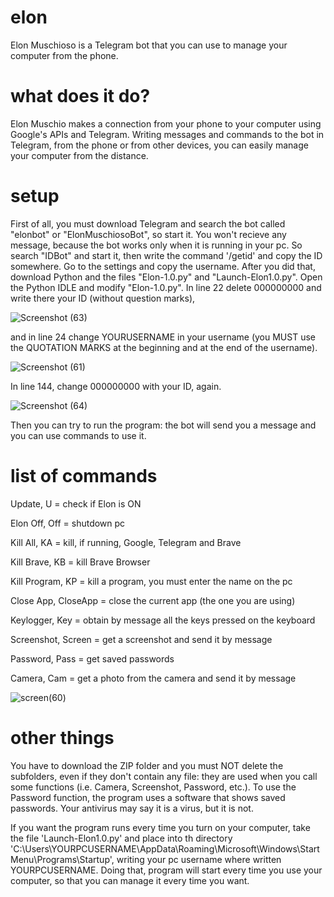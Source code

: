 # elon
Elon Muschioso is a Telegram bot that you can use to manage your computer from the phone.

# what does it do?
Elon Muschio makes a connection from your phone to your computer using Google's APIs and Telegram. Writing messages and commands to the bot in Telegram, from the phone or from other devices, you can easily manage your computer from the distance.

# setup
First of all, you must download Telegram and search the bot called "elonbot" or "ElonMuschiosoBot", so start it. You won't recieve any message, because the bot works only when it is running in your pc. So search "IDBot" and start it, then write the command '/getid' and copy the ID somewhere. Go to the settings and copy the username. After you did that, download Python and the files "Elon-1.0.py" and "Launch-Elon1.0.py". Open the Python IDLE and modify "Elon-1.0.py". In line 22 delete 000000000 and write there your ID (without question marks),



![Screenshot (63)](https://user-images.githubusercontent.com/97309135/148687614-ee22c8bf-156a-49f7-aec3-1d3c3193c559.png)



and in line 24 change YOURUSERNAME in your username (you MUST use the QUOTATION MARKS at the beginning and at the end of the username). 



![Screenshot (61)](https://user-images.githubusercontent.com/97309135/148687616-7ad69e69-3089-4543-83f0-45385693ea23.png)



In line 144, change 000000000 with your ID, again.



![Screenshot (64)](https://user-images.githubusercontent.com/97309135/148687862-13e3115f-e4d7-4ce2-b329-586271e43fb7.png)



Then you can try to run the program: the bot will send you a message and you can use commands to use it.

# list of commands
Update, U = check if Elon is ON



Elon Off, Off = shutdown pc



Kill All, KA = kill, if running, Google, Telegram and Brave



Kill Brave, KB = kill Brave Browser



Kill Program, KP = kill a program, you must enter the name on the pc



Close App, CloseApp = close the current app (the one you are using)



Keylogger, Key = obtain by message all the keys pressed on the keyboard



Screenshot, Screen = get a screenshot and send it by message



Password, Pass = get saved passwords



Camera, Cam = get a photo from the camera and send it by message



![screen(60)](https://user-images.githubusercontent.com/97309135/148687339-0c30ecc5-5d2b-4085-ab80-1db8ad5dcdbc.png)


# other things
You have to download the ZIP folder and you must NOT delete the subfolders, even if they don't contain any file: they are used when you call some functions (i.e. Camera, Screenshot, Password, etc.). To use the Password function, the program uses a software that shows saved passwords. Your antivirus may say it is a virus, but it is not.


If you want the program runs every time you turn on your computer, take the file 'Launch-Elon1.0.py' and place into th directory 'C:\Users\YOURPCUSERNAME\AppData\Roaming\Microsoft\Windows\Start Menu\Programs\Startup', writing your pc username where written YOURPCUSERNAME. Doing that, program will start every time you use your computer, so that you can manage it every time you want.
